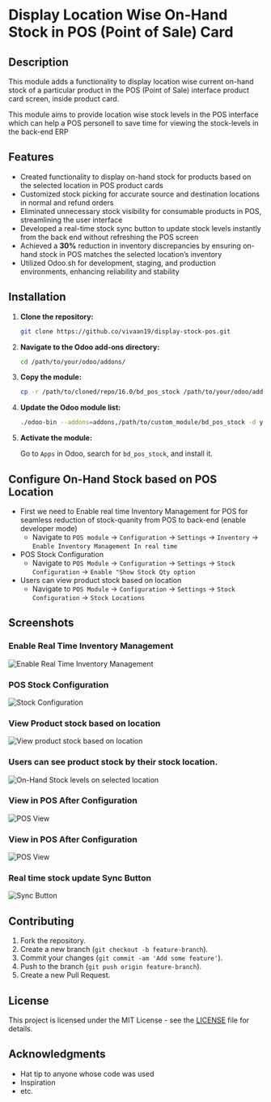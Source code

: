 # Display Location Wise On-Hand Stock in POS (Point of Sale) Card

## Description

This module adds a functionality to display location wise current on-hand stock of a particular product in the POS (Point of Sale) interface product card screen, inside product card. 

This module aims to provide location wise stock levels in the POS interface which can help a POS personell to save time for viewing the stock-levels in the back-end ERP  

## Features

- Created functionality to display on-hand stock for products based on the selected location in POS product cards
- Customized stock picking for accurate source and destination locations in normal and refund orders
- Eliminated unnecessary stock visibility for consumable products in POS, streamlining the user interface
- Developed a real-time stock sync button to update stock levels instantly from the back end without refreshing the POS screen
- Achieved a **30%** reduction in inventory discrepancies by ensuring on-hand stock in POS matches the selected location’s inventory
- Utilized Odoo.sh for development, staging, and production environments, enhancing reliability and stability
  
## Installation

1. **Clone the repository:**

    ```bash
    git clone https://github.co/vivaan19/display-stock-pos.git
    ```

2. **Navigate to the Odoo add-ons directory:**

    ```bash
    cd /path/to/your/odoo/addons/
    ```

3. **Copy the module:**

    ```bash
    cp -r /path/to/cloned/repo/16.0/bd_pos_stock /path/to/your/odoo/addons/
    ```

4. **Update the Odoo module list:**

    ```bash
    ./odoo-bin --addons=addons,/path/to/custom_module/bd_pos_stock -d your_database
    ```

5. **Activate the module:**

    Go to `Apps` in Odoo, search for `bd_pos_stock`, and install it.

## Configure On-Hand Stock based on POS Location

  - First we need to Enable real time Inventory Management for POS for seamless reduction of stock-quanity from POS to back-end (enable developer mode)
    - Navigate to `POS module` -> `Configuration` -> `Settings` -> `Inventory` -> `Enable Inventory Management In real time`
  - POS Stock Configuration
    - Navigate to `POS Module` -> `Configuration` -> `Settings` -> `Stock Configuration` -> `Enable "Show Stock Qty option`
  - Users can view product stock based on location
    - Navigate to `POS Module` -> `Configuration` -> `Settings` -> `Stock Configuration` -> `Stock Locations` 

## Screenshots

### Enable Real Time Inventory Management 

![Enable Real Time Inventory Management](path/to/screenshot1.png)

### POS Stock Configuration

![Stock Configuration](path/to/screenshot2.png)

### View Product stock based on location

![View product stock based on location](path/to/screenshot2.png)

### Users can see product stock by their stock location.

![On-Hand Stock levels on selected location](path/to/screenshot2.png)

### View in POS After Configuration 

![POS View](path/to/screenshot2.png)

### View in POS After Configuration 

![POS View](path/to/screenshot2.png)

### Real time stock update Sync Button 

![Sync Button](path/to/screenshot2.png)


## Contributing

1. Fork the repository.
2. Create a new branch (`git checkout -b feature-branch`).
3. Commit your changes (`git commit -am 'Add some feature'`).
4. Push to the branch (`git push origin feature-branch`).
5. Create a new Pull Request.

## License

This project is licensed under the MIT License - see the [LICENSE](LICENSE) file for details.

## Acknowledgments

- Hat tip to anyone whose code was used
- Inspiration
- etc.
